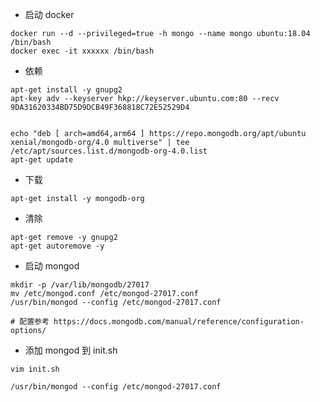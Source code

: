 -   启动 docker

```
docker run --d --privileged=true -h mongo --name mongo ubuntu:18.04 /bin/bash
docker exec -it xxxxxx /bin/bash
```

-   依赖

```
apt-get install -y gnupg2
apt-key adv --keyserver hkp://keyserver.ubuntu.com:80 --recv 9DA31620334BD75D9DCB49F368818C72E52529D4


echo "deb [ arch=amd64,arm64 ] https://repo.mongodb.org/apt/ubuntu xenial/mongodb-org/4.0 multiverse" | tee /etc/apt/sources.list.d/mongodb-org-4.0.list
apt-get update
```

-   下载

```
apt-get install -y mongodb-org
```

-   清除

```
apt-get remove -y gnupg2
apt-get autoremove -y
```

-   启动 mongod

```
mkdir -p /var/lib/mongodb/27017
mv /etc/mongod.conf /etc/mongod-27017.conf
/usr/bin/mongod --config /etc/mongod-27017.conf

# 配置参考 https://docs.mongodb.com/manual/reference/configuration-options/
```

-   添加 mongod 到 init.sh

```
vim init.sh

/usr/bin/mongod --config /etc/mongod-27017.conf
```
